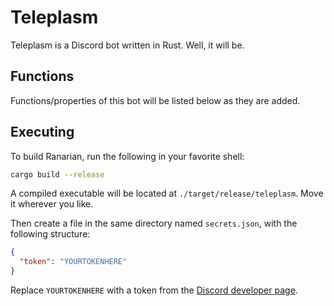 # Teleplasm
Teleplasm is a Discord bot written in Rust. Well, it will be.

## Functions
Functions/properties of this bot will be listed below as they are added.

## Executing
To build Ranarian, run the following in your favorite shell:
```sh
cargo build --release
```
A compiled executable will be located at `./target/release/teleplasm`. Move it wherever you like.

Then create a file in the same directory named `secrets.json`, with the following structure:
```json
{
  "token": "YOURTOKENHERE"
}
```

Replace `YOURTOKENHERE` with a token from the [Discord developer page](https://discordapp.com/developers/applications/me).
